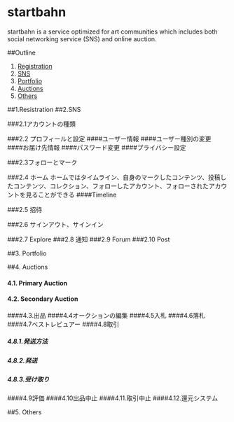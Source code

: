 **startbahn**
====
startbahn is a service optimized for art communities which includes both social networking service (SNS) and online auction.

##Outline
1. [Registration](#)
2. [SNS](#specifications)
3. [Portfolio](#install)
4. [Auctions](#contribution)
5. [Others](#license)

##1.Resistration
##2.SNS

###2.1アカウントの種類

###2.2 プロフィールと設定
####ユーザー情報
####ユーザー種別の変更
####お届け先情報
####パスワード変更
####プライバシー設定

###2.3フォローとマーク

###2.4  ホーム
ホームではタイムライン、自身のマークしたコンテンツ、投稿したコンテンツ、コレクション、フォローしたアカウント、フォローされたアカウントを見ることができる
####Timeline

###2.5 招待

###2.6 サインアウト、サインイン

###2.7 Explore
###2.8 通知
###2.9 Forum
###2.10 Post

##3. Portfolio

##4. Auctions
#### 4.1. Primary Auction
#### 4.2. Secondary Auction
####4.3.出品
####4.4オークションの編集
####4.5入札
####4.6落札
####4.7ベストレビュアー
####4.8取引
##### 4.8.1.発送方法
##### 4.8.2.発送
##### 4.8.3.受け取り
####4.9評価
####4.10出品中止
####4.11.取引中止
####4.12.還元システム

##5. Others
